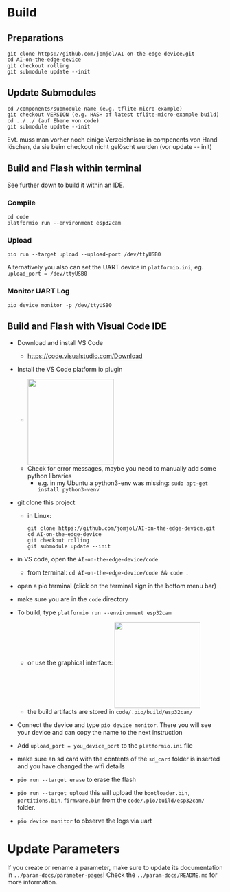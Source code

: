 # Build

## Preparations
```
git clone https://github.com/jomjol/AI-on-the-edge-device.git
cd AI-on-the-edge-device
git checkout rolling
git submodule update --init
```

## Update Submodules
```
cd /components/submodule-name (e.g. tflite-micro-example)
git checkout VERSION (e.g. HASH of latest tflite-micro-example build)
cd ../../ (auf Ebene von code)
git submodule update --init
```
Evt. muss man vorher noch einige Verzeichnisse in compenents von Hand löschen, da sie beim checkout nicht gelöscht wurden (vor update -- init)

## Build and Flash within terminal
See further down to build it within an IDE.
### Compile
```
cd code
platformio run --environment esp32cam
```

### Upload
```
pio run --target upload --upload-port /dev/ttyUSB0
```

Alternatively you also can set the UART device in `platformio.ini`, eg. `upload_port = /dev/ttyUSB0`

### Monitor UART Log
```
pio device monitor -p /dev/ttyUSB0
```

## Build and Flash with Visual Code IDE

- Download and install VS Code
  - https://code.visualstudio.com/Download
- Install the VS Code platform io plugin
  - <img src="https://raw.githubusercontent.com/jomjol/ai-on-the-edge-device/master/images/platformio_plugin.jpg" width="200" align="middle">
  - Check for error messages, maybe you need to manually add some python libraries
    - e.g. in my Ubuntu a python3-env was missing: `sudo apt-get install python3-venv`
- git clone this project
  - in Linux: 

    ```
    git clone https://github.com/jomjol/AI-on-the-edge-device.git
    cd AI-on-the-edge-device
    git checkout rolling
    git submodule update --init
    ```

- in VS code, open the `AI-on-the-edge-device/code` 
	- from terminal: `cd AI-on-the-edge-device/code && code .`
- open a pio terminal (click on the terminal sign in the bottom menu bar)
- make sure you are in the `code` directory
- To build, type  `platformio run --environment esp32cam`
  - or use the graphical interface:
    <img src="https://raw.githubusercontent.com/jomjol/ai-on-the-edge-device/master/images/platformio_build.jpg" width="200" align="middle">
  - the build artifacts are stored in  `code/.pio/build/esp32cam/`
- Connect the device and type `pio device monitor`. There you will see your device and can copy the name to the next instruction
- Add `upload_port = you_device_port` to the `platformio.ini` file
- make sure an sd card with the contents of the `sd_card` folder is inserted and you have changed the wifi details
- `pio run --target erase` to erase the flash
- `pio run --target upload` this will upload the `bootloader.bin, partitions.bin,firmware.bin` from the `code/.pio/build/esp32cam/` folder. 
- `pio device monitor` to observe the logs via uart

# Update Parameters
If you create or rename a parameter, make sure to update its documentation in `../param-docs/parameter-pages`! Check the `../param-docs/README.md` for more information.
